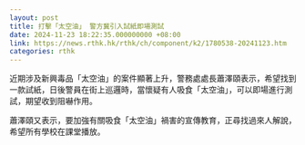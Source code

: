 ```yaml
---
layout: post
title: 打擊「太空油」 警方冀引入試紙即場測試
date: 2024-11-23 18:22:35.000000000 +08:00
link: https://news.rthk.hk/rthk/ch/component/k2/1780538-20241123.htm
categories: rthk
---
```


近期涉及新興毒品「太空油」的案件顯著上升，警務處處長蕭澤頤表示，希望找到一款試紙，日後警員在街上巡邏時，當懷疑有人吸食「太空油」，可以即場進行測試，期望收到阻嚇作用。

蕭澤頤又表示，要加強有關吸食「太空油」禍害的宣傳教育，正尋找過來人解說，希望所有學校在課堂播放。
